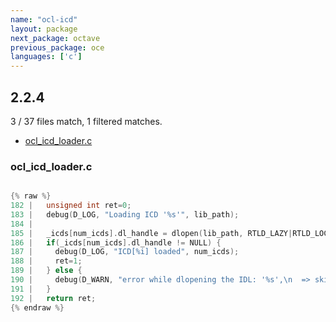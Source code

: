 ```yaml
---
name: "ocl-icd"
layout: package
next_package: octave
previous_package: oce
languages: ['c']
---
```

## 2.2.4
3 / 37 files match, 1 filtered matches.

 - [ocl_icd_loader.c](#ocl_icd_loaderc)

### ocl_icd_loader.c

```c

{% raw %}
182 |   unsigned int ret=0;
183 |   debug(D_LOG, "Loading ICD '%s'", lib_path);
184 | 
185 |   _icds[num_icds].dl_handle = dlopen(lib_path, RTLD_LAZY|RTLD_LOCAL);//|RTLD_DEEPBIND);
186 |   if(_icds[num_icds].dl_handle != NULL) {
187 |     debug(D_LOG, "ICD[%i] loaded", num_icds);
188 |     ret=1;
189 |   } else {
190 |     debug(D_WARN, "error while dlopening the IDL: '%s',\n  => skipping ICD", dlerror());
191 |   }
192 |   return ret;
{% endraw %}

```